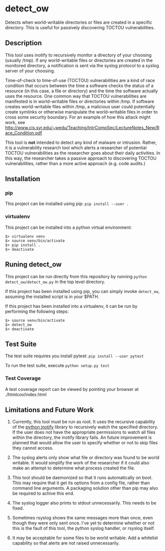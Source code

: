 # detect_ow

Detects when world-writable directories or files are created in a specific
directory. This is useful for passively discovering TOCTOU vulnerabilities.

## Description

This tool uses inotify to recursively monitor a directory of your choosing
(usually /tmp). If any world-writable files or directories are created in the
monitored directory, a notification is sent via the syslog protocol to a syslog
server of your choosing.

Time-of-check to time-of-use (TOCTOU) vulnerabilities are a kind of race
condition that occurs between the time a software checks the status of a
resource (in this case, a file or directory) and the time the software actually
uses the resource. One common way that TOCTOU vulnerabilities are manifested is
in world-writable files or directories within /tmp. If software creates
world-writable files within /tmp, a malicious user could potentially create
symlinks or otherwise manipulate the world-writable files in order to cross some
security boundary. For an example of how this attack might work, see
http://www.cis.syr.edu/~wedu/Teaching/IntrCompSec/LectureNotes_New/Race_Condition.pdf

This tool is **not** intended to detect any kind of malware or intrusion.
Rather, it is a vulnerability research tool which alerts a researcher of
potential TOCTOU vulnerabilities as the researcher goes about their daily
activities. In this way, the researcher takes a passive approach to discovering
TOCTOU vulnerabilities, rather than a more active approach (e.g. code audits.)

## Installation

### pip

This project can be installed using pip:
`pip install --user .`

### virtualenv

This project can be installed into a python virtual environment:

```
$> virtualenv venv
$> source venv/bin/activate
$> pip install .
$> deactivate
```

## Runing detect_ow

This project can be run directly from this repository by running `python
detect_ow/detect_ow.py` in the top level directory.

If this project has been installed using pip, you can simply invoke
`detect_ow`, assuming the installed script is in your $PATH.

If this project has been installed into a virtualenv, it can be run by
performing the following steps:

```
$> source venv/bin/activate
$> detect_ow
$> deactivate
```

## Test Suite

The test suite requires you install pytest: `pip install --user pytest`

To run the test suite, execute `python setup.py test`

### Test Coverage

A test coverage report can be viewed by pointing your browser at
./htmlcov/index.html

## Limitations and Future Work

1. Currently, this tool must be run as root. It uses the recursive capability of
   the [python inotify](https://pypi.org/project/inotify/) library to
   recursively watch the specified directory. If the user does not have the
   appropriate permissions to watch all files within the directory, the inotify
   library fails. An future improvement is planned that would allow the user to
   specify whether or not to skip files they cannot access.

1. The syslog alerts only show what file or directory was found to be world
   writable. It would simplify the work of the researcher if it could also make
   an attempt to determine what process created the file.

1. This tool should be daemonized so that it runs automatically on boot. This
   may require that it get its options from a config file, rather than command
   line arguments. A packaging solution other than pip may also be required to
   achive this end.

1. The syslog logger also prints to stdout unnecessarily. This needs to be
   fixed.

1. Sometimes rsyslog shows the same messages more than once, even though they
   were only sent once. I've yet to determine whether or not this is the fault
   of this tool, the python syslog handler, or rsyslog itself.

1. It may be acceptable for some files to be world writable. Add a whitelist
   capability so that alerts are not raised unnecessarily.
